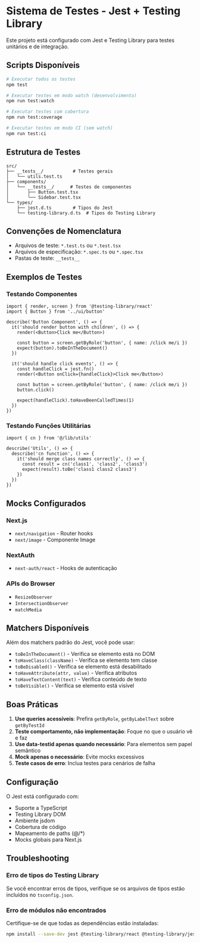 # Sistema de Testes - Jest + Testing Library

Este projeto está configurado com Jest e Testing Library para testes unitários e de integração.

## Scripts Disponíveis

```bash
# Executar todos os testes
npm test

# Executar testes em modo watch (desenvolvimento)
npm run test:watch

# Executar testes com cobertura
npm run test:coverage

# Executar testes em modo CI (sem watch)
npm run test:ci
```

## Estrutura de Testes

```
src/
├── __tests__/           # Testes gerais
│   └── utils.test.ts
├── components/
│   └── __tests__/      # Testes de componentes
│       ├── Button.test.tsx
│       └── Sidebar.test.tsx
└── types/
    ├── jest.d.ts        # Tipos do Jest
    └── testing-library.d.ts  # Tipos do Testing Library
```

## Convenções de Nomenclatura

- Arquivos de teste: `*.test.ts` ou `*.test.tsx`
- Arquivos de especificação: `*.spec.ts` ou `*.spec.tsx`
- Pastas de teste: `__tests__`

## Exemplos de Testes

### Testando Componentes

```tsx
import { render, screen } from '@testing-library/react'
import { Button } from '../ui/button'

describe('Button Component', () => {
  it('should render button with children', () => {
    render(<Button>Click me</Button>)
    
    const button = screen.getByRole('button', { name: /click me/i })
    expect(button).toBeInTheDocument()
  })

  it('should handle click events', () => {
    const handleClick = jest.fn()
    render(<Button onClick={handleClick}>Click me</Button>)
    
    const button = screen.getByRole('button', { name: /click me/i })
    button.click()
    
    expect(handleClick).toHaveBeenCalledTimes(1)
  })
})
```

### Testando Funções Utilitárias

```tsx
import { cn } from '@/lib/utils'

describe('Utils', () => {
  describe('cn function', () => {
    it('should merge class names correctly', () => {
      const result = cn('class1', 'class2', 'class3')
      expect(result).toBe('class1 class2 class3')
    })
  })
})
```

## Mocks Configurados

### Next.js
- `next/navigation` - Router hooks
- `next/image` - Componente Image

### NextAuth
- `next-auth/react` - Hooks de autenticação

### APIs do Browser
- `ResizeObserver`
- `IntersectionObserver`
- `matchMedia`

## Matchers Disponíveis

Além dos matchers padrão do Jest, você pode usar:

- `toBeInTheDocument()` - Verifica se elemento está no DOM
- `toHaveClass(className)` - Verifica se elemento tem classe
- `toBeDisabled()` - Verifica se elemento está desabilitado
- `toHaveAttribute(attr, value)` - Verifica atributos
- `toHaveTextContent(text)` - Verifica conteúdo de texto
- `toBeVisible()` - Verifica se elemento está visível

## Boas Práticas

1. **Use queries acessíveis**: Prefira `getByRole`, `getByLabelText` sobre `getByTestId`
2. **Teste comportamento, não implementação**: Foque no que o usuário vê e faz
3. **Use data-testid apenas quando necessário**: Para elementos sem papel semântico
4. **Mock apenas o necessário**: Evite mocks excessivos
5. **Teste casos de erro**: Inclua testes para cenários de falha

## Configuração

O Jest está configurado com:
- Suporte a TypeScript
- Testing Library DOM
- Ambiente jsdom
- Cobertura de código
- Mapeamento de paths (@/*)
- Mocks globais para Next.js

## Troubleshooting

### Erro de tipos do Testing Library
Se você encontrar erros de tipos, verifique se os arquivos de tipos estão incluídos no `tsconfig.json`.

### Erro de módulos não encontrados
Certifique-se de que todas as dependências estão instaladas:
```bash
npm install --save-dev jest @testing-library/react @testing-library/jest-dom @testing-library/user-event jest-environment-jsdom @types/jest
``` 